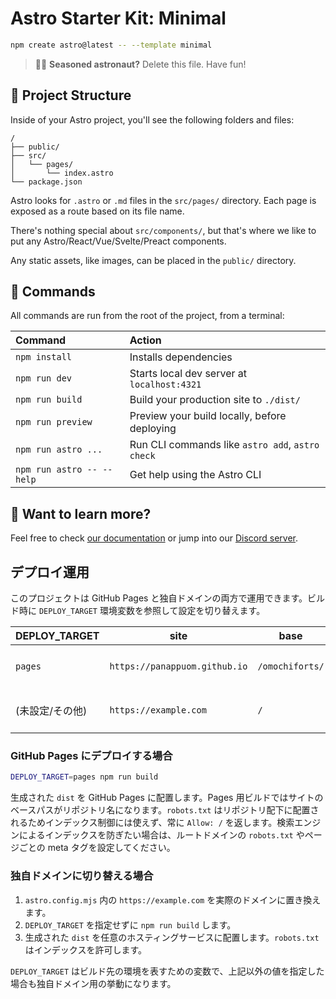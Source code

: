 # Astro Starter Kit: Minimal

```sh
npm create astro@latest -- --template minimal
```

> 🧑‍🚀 **Seasoned astronaut?** Delete this file. Have fun!

## 🚀 Project Structure

Inside of your Astro project, you'll see the following folders and files:

```text
/
├── public/
├── src/
│   └── pages/
│       └── index.astro
└── package.json
```

Astro looks for `.astro` or `.md` files in the `src/pages/` directory. Each page is exposed as a route based on its file name.

There's nothing special about `src/components/`, but that's where we like to put any Astro/React/Vue/Svelte/Preact components.

Any static assets, like images, can be placed in the `public/` directory.

## 🧞 Commands

All commands are run from the root of the project, from a terminal:

| Command                   | Action                                           |
| :------------------------ | :----------------------------------------------- |
| `npm install`             | Installs dependencies                            |
| `npm run dev`             | Starts local dev server at `localhost:4321`      |
| `npm run build`           | Build your production site to `./dist/`          |
| `npm run preview`         | Preview your build locally, before deploying     |
| `npm run astro ...`       | Run CLI commands like `astro add`, `astro check` |
| `npm run astro -- --help` | Get help using the Astro CLI                     |

## 👀 Want to learn more?

Feel free to check [our documentation](https://docs.astro.build) or jump into our [Discord server](https://astro.build/chat).

## デプロイ運用

このプロジェクトは GitHub Pages と独自ドメインの両方で運用できます。ビルド時に `DEPLOY_TARGET` 環境変数を参照して設定を切り替えます。

| DEPLOY_TARGET | site | base | robots.txt |
| --- | --- | --- | --- |
| `pages` | `https://panappuom.github.io` | `/omochiforts/` | `User-agent: *\nAllow: /` |
| (未設定/その他) | `https://example.com` | `/` | `User-agent: *\nAllow: /` |

### GitHub Pages にデプロイする場合

```bash
DEPLOY_TARGET=pages npm run build
```

生成された `dist` を GitHub Pages に配置します。Pages 用ビルドではサイトのベースパスがリポジトリ名になります。`robots.txt` はリポジトリ配下に配置されるためインデックス制御には使えず、常に `Allow: /` を返します。検索エンジンによるインデックスを防ぎたい場合は、ルートドメインの `robots.txt` やページごとの meta タグを設定してください。

### 独自ドメインに切り替える場合

1. `astro.config.mjs` 内の `https://example.com` を実際のドメインに置き換えます。
2. `DEPLOY_TARGET` を指定せずに `npm run build` します。
3. 生成された `dist` を任意のホスティングサービスに配置します。`robots.txt` はインデックスを許可します。

`DEPLOY_TARGET` はビルド先の環境を表すための変数で、上記以外の値を指定した場合も独自ドメイン用の挙動になります。
